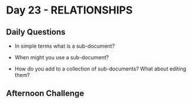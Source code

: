 # Day 23 - RELATIONSHIPS

## Daily Questions

- In simple terms what is a sub-document?

- When might you use a sub-document?

- How do you add to a collection of sub-documents? What about editing them?

## Afternoon Challenge
[]()